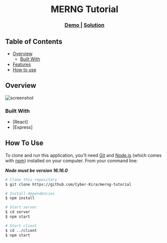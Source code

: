 <h1 align="center">MERNG Tutorial</h1>

<div align="center">
  <h3>
    <a href="https://reliable-bunny-c1d17c.netlify.app/">
      Demo
    </a>
    <span> | </span>
    <a href="https://github.com/Cyber-Kira/merng-tutorial">
      Solution
    </a>
  </h3>
</div>

<!-- TABLE OF CONTENTS -->

## Table of Contents

- [Overview](#overview)
  - [Built With](#built-with)
- [Features](#features)
- [How to use](#how-to-use)

<!-- OVERVIEW -->

## Overview

![screenshot](https://i.ibb.co/mBNtC7K/screencapture-reliable-bunny-c1d17c-netlify-app-2022-08-04-19-30-56.png)

### Built With

<!-- This section should list any major frameworks that you built your project using. Here are a few examples.-->

- [React]
- [Express]

## How To Use

<!-- Example: -->

To clone and run this application, you'll need [Git](https://git-scm.com) and [Node.js](https://nodejs.org/en/download/) (which comes with [npm](http://npmjs.com)) installed on your computer. From your command line:

***Node must be version 16.16.0***

```bash
# Clone this repository
$ git clone https://github.com/Cyber-Kira/merng-tutorial

# Install dependencies
$ npm install

# Start server
$ cd server
$ npm start

# Start client
$ cd ../client
$ npm start

```

